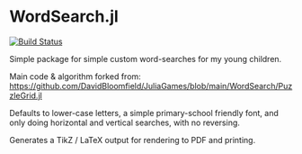 # WordSearch.jl

[![Build Status](https://github.com/jarvist/WordSearch.jl/actions/workflows/CI.yml/badge.svg?branch=main)](https://github.com/jarvist/WordSearch.jl/actions/workflows/CI.yml?query=branch%3Amain)


Simple package for simple custom word-searches for my young children. 

Main code & algorithm forked from: https://github.com/DavidBloomfield/JuliaGames/blob/main/WordSearch/PuzzleGrid.jl

Defaults to lower-case letters, a simple primary-school friendly font, and only
doing horizontal and vertical searches, with no reversing.

Generates a TikZ / LaTeX output for rendering to PDF and printing.

